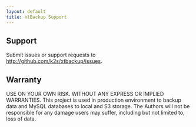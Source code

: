 ```yaml
---
layout: default
title: xtBackup Support
---
```

Support
-------

Submit issues or support requests to <http://github.com/k2s/xtbackup/issues>.

Warranty
--------

USE ON YOUR OWN RISK. WITHOUT ANY EXPRESS OR IMPLIED WARRANTIES.
This project is used in production environment to backup data and MySQL databases to local and S3 storage.
The Authors will not be responsible for any damage users may suffer, including but not limited to, loss of data.
